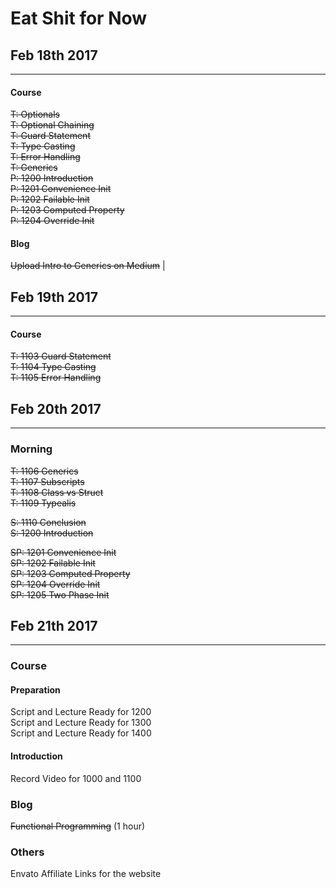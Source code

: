 # Eat Shit for Now

## Feb 18th 2017
---
#### Course
 ~~T: Optionals~~  <br>
 ~~T: Optional Chaining~~ <br>
~~T: Guard Statement~~ <br>
~~T: Type Casting~~ <br>
~~T: Error Handling~~ <br>
~~T: Generics~~ <br>
~~P: 1200 Introduction~~ <br>
~~P: 1201 Convenience Init~~ <br>
~~P: 1202 Failable Init~~ <br>
~~P: 1203 Computed Property~~ <br>
~~P: 1204 Override Init~~

#### Blog
  ~~Upload Intro to Generics on Medium~~ |

## Feb 19th 2017
---

#### Course
~~T: 1103 Guard Statement~~ <br>
~~T: 1104 Type Casting~~ <br>
~~T: 1105 Error Handling~~ <br>

## Feb 20th 2017
---

### Morning
~~T: 1106 Generics~~ <br>
~~T: 1107 Subscripts~~ <br>
~~T: 1108 Class vs Struct~~ <br>
~~T: 1109 Typealis~~ <br>

~~S: 1110 Conclusion~~<br>
~~S: 1200 Introduction~~<br>

~~SP: 1201 Convenience Init~~ <br>
~~SP: 1202 Failable Init~~ <br>
~~SP: 1203 Computed Property~~ <br>
~~SP: 1204 Override Init~~ <br>
~~SP: 1205 Two Phase Init~~ <br>

## Feb 21th 2017
---
### Course
#### Preparation
Script and Lecture Ready for 1200 <br>
Script and Lecture Ready for 1300 <br>
Script and Lecture Ready for 1400

#### Introduction
Record Video for 1000 and 1100

### Blog
~~Functional Programming~~ (1 hour)

### Others
Envato Affiliate Links for the website <br>

